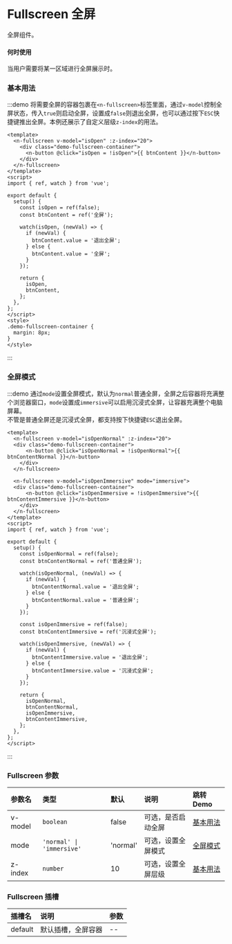 # Fullscreen 全屏

全屏组件。

#### 何时使用

当用户需要将某一区域进行全屏展示时。

### 基本用法

:::demo 将需要全屏的容器包裹在`<n-fullscreen>`标签里面，通过`v-model`控制全屏状态，传入`true`则启动全屏，设置成`false`则退出全屏，也可以通过按下`ESC`快捷键推出全屏。本例还展示了自定义层级`z-index`的用法。

```vue
<template>
  <n-fullscreen v-model="isOpen" :z-index="20">
    <div class="demo-fullscreen-container">
      <n-button @click="isOpen = !isOpen">{{ btnContent }}</n-button>
    </div>
  </n-fullscreen>
</template>
<script>
import { ref, watch } from 'vue';

export default {
  setup() {
    const isOpen = ref(false);
    const btnContent = ref('全屏');

    watch(isOpen, (newVal) => {
      if (newVal) {
        btnContent.value = '退出全屏';
      } else {
        btnContent.value = '全屏';
      }
    });

    return {
      isOpen,
      btnContent,
    };
  },
};
</script>
<style>
.demo-fullscreen-container {
  margin: 8px;
}
</style>
```

:::

### 全屏模式

:::demo 通过`mode`设置全屏模式，默认为`normal`普通全屏，全屏之后容器将充满整个浏览器窗口，`mode`设置成`immersive`可以启用沉浸式全屏，让容器充满整个电脑屏幕。<br>不管是普通全屏还是沉浸式全屏，都支持按下快捷键`ESC`退出全屏。

```vue
<template>
  <n-fullscreen v-model="isOpenNormal" :z-index="20">
  <div class="demo-fullscreen-container">
      <n-button @click="isOpenNormal = !isOpenNormal">{{ btnContentNormal }}</n-button>
    </div>
  </n-fullscreen>
  
  <n-fullscreen v-model="isOpenImmersive" mode="immersive">
  <div class="demo-fullscreen-container">
      <n-button @click="isOpenImmersive = !isOpenImmersive">{{ btnContentImmersive }}</n-button>
    </div>
  </n-fullscreen>
</template>
<script>
import { ref, watch } from 'vue';

export default {
  setup() {
    const isOpenNormal = ref(false);
    const btnContentNormal = ref('普通全屏');

    watch(isOpenNormal, (newVal) => {
      if (newVal) {
        btnContentNormal.value = '退出全屏';
      } else {
        btnContentNormal.value = '普通全屏';
      }
    });

    const isOpenImmersive = ref(false);
    const btnContentImmersive = ref('沉浸式全屏');

    watch(isOpenImmersive, (newVal) => {
      if (newVal) {
        btnContentImmersive.value = '退出全屏';
      } else {
        btnContentImmersive.value = '沉浸式全屏';
      }
    });

    return {
      isOpenNormal,
      btnContentNormal,
      isOpenImmersive,
      btnContentImmersive,
    };
  },
};
</script>
```

:::

### Fullscreen 参数

| 参数名  | 类型                      | 默认     | 说明               | 跳转 Demo             |
| :------ | :------------------------ | :------- | :----------------- | :-------------------- |
| v-model | `boolean`                 | false    | 可选，是否启动全屏 | [基本用法](#基本用法) |
| mode    | `'normal' \| 'immersive'` | 'normal' | 可选，设置全屏模式 | [全屏模式](#全屏模式) |
| z-index | `number`                  | 10       | 可选，设置全屏层级 | [基本用法](#基本用法) |

### Fullscreen 插槽

| 插槽名  | 说明               | 参数 |
| :------ | :----------------- | :--- |
| default | 默认插槽，全屏容器 | --   |

